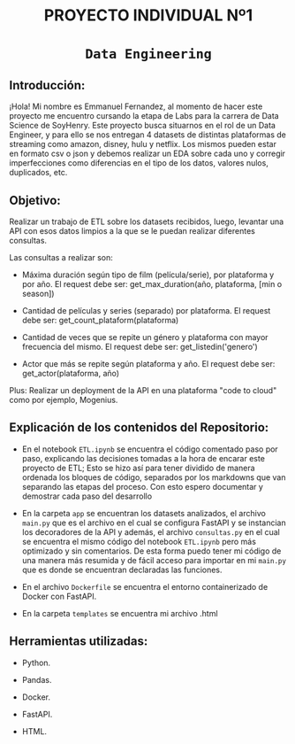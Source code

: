 # <h1 align=center> **PROYECTO INDIVIDUAL Nº1** </h1>

# <h1 align=center>**`Data Engineering`**</h1>

## Introducción:

¡Hola! Mi nombre es Emmanuel Fernandez, al momento de hacer este proyecto me encuentro cursando la etapa de Labs para la carrera de Data Science de SoyHenry. Este proyecto busca situarnos en el rol de un Data Engineer, y para ello se nos entregan 4 datasets de distintas plataformas de streaming como amazon, disney, hulu y netflix. Los mismos pueden estar en formato csv o json y debemos realizar un EDA sobre cada uno y corregir imperfecciones como diferencias en el tipo de los datos, valores nulos, duplicados, etc.

## Objetivo: 

Realizar un trabajo de ETL sobre los datasets recibidos, luego, levantar una API con esos datos limpios a la que se le puedan realizar diferentes consultas.

Las consultas a realizar son:

+ Máxima duración según tipo de film (película/serie), por plataforma y por año.
    El request debe ser: get_max_duration(año, plataforma, [min o season])

+ Cantidad de películas y series (separado) por plataforma.
    El request debe ser: get_count_plataform(plataforma)  
  
+ Cantidad de veces que se repite un género y plataforma con mayor frecuencia del mismo.
    El request debe ser: get_listedin('genero')  

+ Actor que más se repite según plataforma y año.
    El request debe ser: get_actor(plataforma, año)

Plus: Realizar un deployment de la API en una plataforma "code to cloud" como por ejemplo, Mogenius.

## Explicación de los contenidos del Repositorio:

+ En el notebook `ETL.ipynb` se encuentra el código comentado paso por paso, explicando las decisiones tomadas a la hora de encarar este proyecto de ETL;
    Esto se hizo así para tener dividido de manera ordenada los bloques de código, separados por los markdowns que van separando las etapas del proceso.
    Con esto espero documentar y demostrar cada paso del desarrollo

+ En la carpeta `app` se encuentran los datasets analizados, el archivo `main.py` que es el archivo en el cual se configura FastAPI y se instancian los decoradores de la API y además, el archivo `consultas.py` en el cual se encuentra el mismo código del notebook `ETL.ipynb` pero más optimizado y sin comentarios. De esta forma puedo tener mi código de una manera más resumida y de fácil acceso para importar en mi `main.py` que es donde se encuentran declaradas las funciones.

+ En el archivo `Dockerfile` se encuentra el entorno containerizado de Docker con FastAPI.

+ En la carpeta `templates` se encuentra mi archivo .html 

## Herramientas utilizadas:

+ Python.

+ Pandas.

+ Docker.

+ FastAPI.

+ HTML.